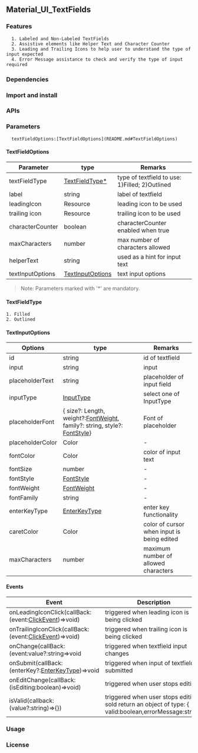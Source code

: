 ## Material_UI_TextFields
### Features
      1. Labeled and Non-Labeled TextFields
      2. Assistive elements like Helper Text and Character Counter
      3. Leading and Trailing Icons to help user to understand the type of input expected
      4. Error Message assistance to check and verify the type of input required

### Dependencies
### Import and install
### APIs
### Parameters
   
      textFieldOptions:[TextFieldOptions](README.md#TextFieldOptions)
   
#### TextFieldOptions

   |Parameter|type|Remarks|
   |-|-|-|
   |textFieldType|[TextFieldType*](README.md#textfieldtype)|type of textfield to use: 1)Filled; 2)Outlined|
   |label|string|label of textfield|
   |leadingIcon|Resource|leading icon to be used|
   |trailing icon|Resource|trailing icon to be used|
   |characterCounter|boolean|characterCounter enabled when true|
   |maxCharacters|number|max number of characters allowed|
   |helperText|string|used as a hint for input text|
   |textInputOptions|[TextInputOptions](README.md#textinputoptions)|text input options|
   
> Note: Parameters marked with '*' are mandatory.
   
#### TextFieldType
    1. Filled
    2. Outlined
    
#### TextInputOptions
   |Options|type|Remarks|
   |-|-|-|
   |id|string|id of textfield|
   |input|string|input|
   |placeholderText|string|placeholder of input field
   |inputType|[InputType](https://developer.harmonyos.com/en/docs/documentation/doc-references/ts-basic-components-textinput-0000001233397495#EN-US_TOPIC_0000001233397495__li1018842194211)|select one of InputType
   |placeholderFont|{ size?: Length, weight?:[FontWeight](https://developer.harmonyos.com/en/docs/documentation/doc-references/ts-universal-attributes-text-style-0000001111681086#EN-US_TOPIC_0000001111681086__li24391125115311), family?: string, style?: [FontStyle](https://developer.harmonyos.com/en/docs/documentation/doc-references/ts-universal-attributes-text-style-0000001111681086#EN-US_TOPIC_0000001111681086__li6906111945316)}|Font of placeholder|
   |placeholderColor|Color|-|
   |fontColor|Color|color of input text|
   |fontSize|number|-|
   |fontStyle|[FontStyle](https://developer.harmonyos.com/en/docs/documentation/doc-references/ts-universal-attributes-text-style-0000001111681086#EN-US_TOPIC_0000001111681086__li6906111945316)|-|
   |fontWeight|[FontWeight](https://developer.harmonyos.com/en/docs/documentation/doc-references/ts-universal-attributes-text-style-0000001111681086#EN-US_TOPIC_0000001111681086__li24391125115311)|-|
   |fontFamily|string|-|
   |enterKeyType|[EnterKeyType](https://developer.harmonyos.com/en/docs/documentation/doc-references/ts-basic-components-textinput-0000001233397495#EN-US_TOPIC_0000001233397495__li1231618102427)|enter key functionality|
   |caretColor|Color|color of cursor when input is being edited|
   |maxCharacters|number|maximum number of allowed characters|
   
#### Events
   |Event|Description|
   |-|-|
   |onLeadingIconClick(callBack:(event:[ClickEvent](https://developer.harmonyos.com/en/docs/documentation/doc-references/ts-universal-events-click-0000001111581270#EN-US_TOPIC_0000001111581270__li155675712535))=>void)|triggered when leading icon is being clicked|
   |onTrailingIconClick(callBack:(event:[ClickEvent](https://developer.harmonyos.com/en/docs/documentation/doc-references/ts-universal-events-click-0000001111581270#EN-US_TOPIC_0000001111581270__li155675712535))=>void)|triggered when trailing icon is being clicked|
   |onChange(callBack:(event:value?:string=>void|triggered when textfield input changes|
   |onSubmit(callBack:(enterKey?:[EnterKeyType](https://developer.harmonyos.com/en/docs/documentation/doc-references/ts-basic-components-textinput-0000001233397495#EN-US_TOPIC_0000001233397495__li1231618102427))=>void|triggered when input of textfield is submitted|
   |onEditChange(callBack:(isEditing:boolean)=>void)|triggered when user stops editing|
   |isValid(callback:(value?:string)=>{})|triggered when user stops editing, sold return an object of type: { valid:boolean,errorMessage:string}|
### Usage
### License
